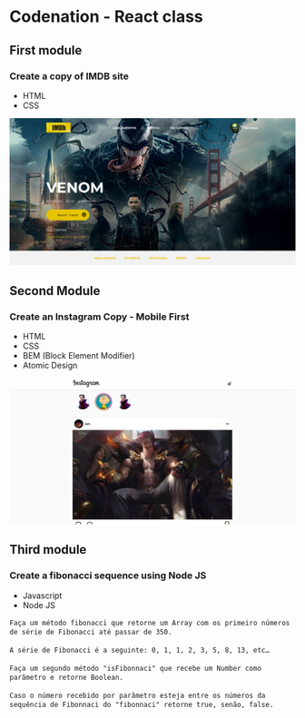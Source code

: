 # Codenation - React class

## First module
### Create a copy of IMDB site
* HTML
* CSS
 
<img src="https://raw.githubusercontent.com/jocbarbosa/codenation-challenges/master/.github/imdb.png">

## Second Module
### Create an Instagram Copy - Mobile First
* HTML
* CSS
* BEM (Block Element Modifier)
* Atomic Design

<img src="https://raw.githubusercontent.com/jocbarbosa/codenation-challenges/master/.github/instagram.png">

## Third module
### Create a fibonacci sequence using Node JS

* Javascript
* Node JS

```
Faça um método fibonacci que retorne um Array com os primeiro números de série de Fibonacci até passar de 350.

A série de Fibonacci é a seguinte: 0, 1, 1, 2, 3, 5, 8, 13, etc…

Faça um segundo método "isFibonnaci" que recebe um Number como parâmetro e retorne Boolean.

Caso o número recebido por parâmetro esteja entre os números da sequência de Fibonnaci do "fibonnaci" retorne true, senão, false.
```
